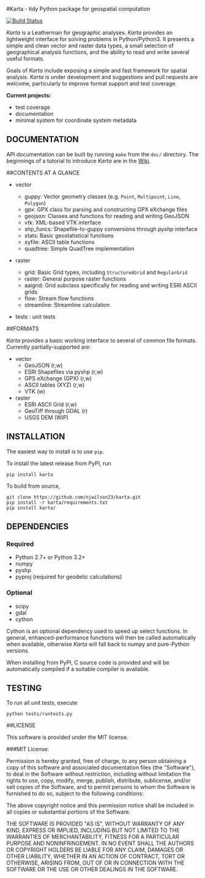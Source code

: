 #Karta - tidy Python package for geospatial computation

[![Build Status](https://travis-ci.org/njwilson23/karta.svg?branch=master)](https://travis-ci.org/njwilson23/karta)

*Karta* is a Leatherman for geographic analyses. *Karta* provides an lightweight
interface for solving problems in Python/Python3. It presents a simple and clean
vector and raster data types, a small selection of geographical analysis
functions, and the ability to read and write several useful formats.

Goals of *Karta* include exposing a simple and fast framework for spatial
analysis. *Karta* is under development and suggestions and pull requests are
welcome, particularly to improve format support and test coverage.

**Current projects:**
- test coverage
- documentation
- minimal system for coordinate system metadata

## DOCUMENTATION
API documentation can be built by running `make` from the `doc/` directory.
The beginnings of a tutorial to introduce *Karta* are in the [Wiki](https://github.com/njwilson23/karta/wiki/Tutorial).

##CONTENTS AT A GLANCE

- vector
    - guppy:        Vector geometry classes (e.g. `Point`, `Multipoint`, `Line`, `Polygon`)
    - gpx:          GPX class for parsing and constructing GPX eXchange files
    - geojson:      Classes and functions for reading and writing GeoJSON
    - vtk:          XML-based VTK interface
    - shp\_funcs:   Shapefile-to-guppy conversions through _pyshp_ interface
    - stats:        Basic geostatistical functions
    - xyfile:       ASCII table functions
    - quadtree:     Simple QuadTree implementation

- raster
    - grid:         Basic Grid types, including `StructuredGrid` and `RegularGrid`
    - raster:       General purpose raster functions
    - aaigrid:      Grid subclass specifically for reading and writing ESRI ASCII grids
    - flow:         Stream flow functions
    - streamline:   Streamline calculation

- tests : unit tests


##FORMATS

*Karta* provides a basic working interface to several of common file formats.
Currently partially-supported are:

- vector
    - GeoJSON (r,w)
    - ESRI Shapefiles via pyshp (r,w)
    - GPS eXchange (GPX) (r,w)
    - ASCII tables (XYZ) (r,w)
    - VTK (w)
- raster
    - ESRI ASCII Grid (r,w)
    - GeoTiff through GDAL (r)
    - USGS DEM (WIP)

## INSTALLATION

The easiest way to install is to use `pip`.

To install the latest release from PyPI, run

    pip install karta

To build from source,

    git clone https://github.com/njwilson23/karta.git
    pip install -r karta/requirements.txt
    pip install karta/

## DEPENDENCIES

### Required

- Python 2.7+ or Python 3.2+
- numpy
- pyshp
- pyproj (required for geodetic calculations)

### Optional

- scipy
- gdal
- cython

Cython is an optional dependency used to speed up select functions. In general,
enhanced-performance functions will then be called automatically when available,
otherwise *Karta* will fall back to numpy and pure-Python versions.

When installing from PyPI, C source code is provided and will be automatically
compiled if a suitable compiler is available.

## TESTING

To run all unit tests, execute

    python tests/runtests.py

##LICENSE

This software is provided under the MIT license.

###MIT License:

Permission is hereby granted, free of charge, to any person obtaining a copy of
this software and associated documentation files (the "Software"), to deal in
the Software without restriction, including without limitation the rights to
use, copy, modify, merge, publish, distribute, sublicense, and/or sell copies of
the Software, and to permit persons to whom the Software is furnished to do so,
subject to the following conditions:

The above copyright notice and this permission notice shall be included in all
copies or substantial portions of the Software.

THE SOFTWARE IS PROVIDED "AS IS", WITHOUT WARRANTY OF ANY KIND, EXPRESS OR
IMPLIED, INCLUDING BUT NOT LIMITED TO THE WARRANTIES OF MERCHANTABILITY, FITNESS
FOR A PARTICULAR PURPOSE AND NONINFRINGEMENT. IN NO EVENT SHALL THE AUTHORS OR
COPYRIGHT HOLDERS BE LIABLE FOR ANY CLAIM, DAMAGES OR OTHER LIABILITY, WHETHER
IN AN ACTION OF CONTRACT, TORT OR OTHERWISE, ARISING FROM, OUT OF OR IN
CONNECTION WITH THE SOFTWARE OR THE USE OR OTHER DEALINGS IN THE SOFTWARE.

